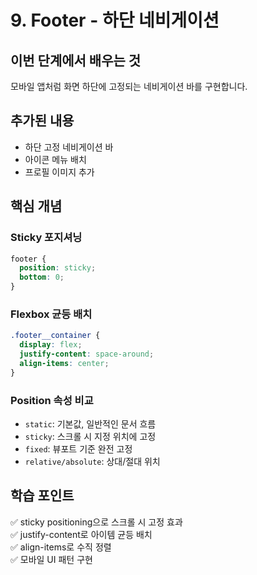 # 9. Footer - 하단 네비게이션

## 이번 단계에서 배우는 것
모바일 앱처럼 화면 하단에 고정되는 네비게이션 바를 구현합니다.

## 추가된 내용
- 하단 고정 네비게이션 바
- 아이콘 메뉴 배치
- 프로필 이미지 추가

## 핵심 개념
### Sticky 포지셔닝
```css
footer {
  position: sticky;
  bottom: 0;
}
```

### Flexbox 균등 배치
```css
.footer__container {
  display: flex;
  justify-content: space-around;
  align-items: center;
}
```

### Position 속성 비교
- `static`: 기본값, 일반적인 문서 흐름
- `sticky`: 스크롤 시 지정 위치에 고정
- `fixed`: 뷰포트 기준 완전 고정
- `relative/absolute`: 상대/절대 위치

## 학습 포인트
✅ sticky positioning으로 스크롤 시 고정 효과  
✅ justify-content로 아이템 균등 배치  
✅ align-items로 수직 정렬  
✅ 모바일 UI 패턴 구현
